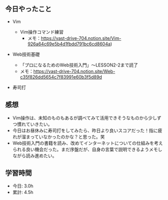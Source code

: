 ## 今日やったこと
- Vim
  - Vim操作コマンド練習
    - メモ：https://vast-drive-704.notion.site/Vim-926a64c69e5b4d1fbdd791bc6cd8604a)

- Web技術基礎
  - 「プロになるためのWeb技術入門」〜LESSON2-2まで読了
  - メモ：https://vast-drive-704.notion.site/Web-c35f826dd5654c7f83991e60b3f5d89d

- 寿司打

## 感想
- Vim操作は、未知のものもあるが調べてみて活用できそうなものから少しずつ慣れていきたい。
- 今日はお昼休みに寿司打をしてみたら、昨日より良いスコアだった！指に疲れが溜まっていなかったのかな？と思った。笑
- Web技術入門の書籍を読み、改めてインターネットについての仕組みを考えられる良い機会だった。まだ序盤だが、自身の言葉で説明できるようメモしながら読み進めたい。

## 学習時間
- 今日: 3.0h
- 累計: 4.5h